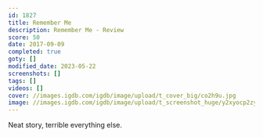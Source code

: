 ```yaml
---
id: 1827
title: Remember Me
description: Remember Me - Review
score: 50
date: 2017-09-09
completed: true
goty: []
modified_date: 2023-05-22
screenshots: []
tags: []
videos: []
cover: //images.igdb.com/igdb/image/upload/t_cover_big/co2h9u.jpg
image: //images.igdb.com/igdb/image/upload/t_screenshot_huge/y2xyocp2zya1fvrps8mx.jpg
---
```

Neat story, terrible everything else.